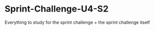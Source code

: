# Sprint-Challenge-U4-S2
Everything to study for the sprint challenge + the sprint challenge itself
